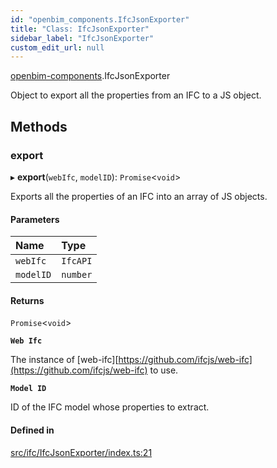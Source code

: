 ```yaml
---
id: "openbim_components.IfcJsonExporter"
title: "Class: IfcJsonExporter"
sidebar_label: "IfcJsonExporter"
custom_edit_url: null
---
```


[openbim-components](../modules/openbim_components.md).IfcJsonExporter

Object to export all the properties from an IFC to a JS object.

## Methods

### export

▸ **export**(`webIfc`, `modelID`): `Promise`<`void`\>

Exports all the properties of an IFC into an array of JS objects.

#### Parameters

| Name | Type |
| :------ | :------ |
| `webIfc` | `IfcAPI` |
| `modelID` | `number` |

#### Returns

`Promise`<`void`\>

**`Web Ifc`**

The instance of [web-ifc][https://github.com/ifcjs/web-ifc](https://github.com/ifcjs/web-ifc) to use.

**`Model ID`**

ID of the IFC model whose properties to extract.

#### Defined in

[src/ifc/IfcJsonExporter/index.ts:21](https://github.com/ifcjs/components/blob/e46138a/src/ifc/IfcJsonExporter/index.ts#L21)
